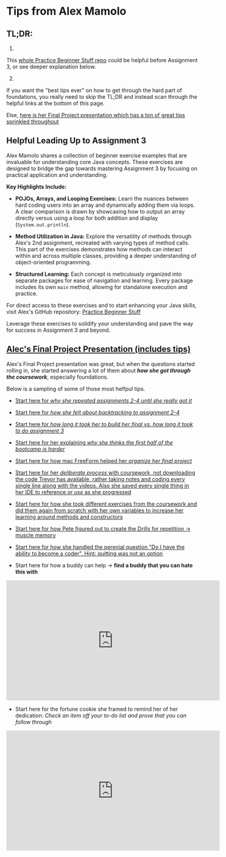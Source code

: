 # Tips from Alex Mamolo

## TL;DR: 

1. 
This [whole Practice Beginner Stuff repo](https://github.com/amamolo9986/Practice-BeginnerStuff.git) could be helpful before Assignment 3, or see deeper explanation below.

2. 
If you want the "best tips ever" on how to get through the hard part of foundations, you really need to skip the TL;DR and instead scan through the helpful links at the bottom of this page.

Else, [here is her Final Project presentation which has a ton of great tips sprinkled throughout](https://youtu.be/GlbLbRR77vc)

## Helpful Leading Up to Assignment 3

Alex Mamolo shares a collection of beginner exercise examples that are invaluable for understanding core Java concepts. These exercises are designed to bridge the gap towards mastering Assignment 3 by focusing on practical application and understanding.

**Key Highlights Include:**

- **POJOs, Arrays, and Looping Exercises:** Learn the nuances between hard coding users into an array and dynamically adding them via loops. A clear comparison is drawn by showcasing how to output an array directly versus using a loop for both addition and display (`System.out.println`).

- **Method Utilization in Java:** Explore the versatility of methods through Alex's 2nd assignment, recreated with varying types of method calls. This part of the exercises demonstrates how methods can interact within and across multiple classes, providing a deeper understanding of object-oriented programming.

- **Structured Learning:** Each concept is meticulously organized into separate packages for ease of navigation and learning. Every package includes its own `main` method, allowing for standalone execution and practice.

For direct access to these exercises and to start enhancing your Java skills, visit Alex's GitHub repository:
[Practice Beginner Stuff](https://github.com/amamolo9986/Practice-BeginnerStuff.git)

Leverage these exercises to solidify your understanding and pave the way for success in Assignment 3 and beyond.

## [Alec's Final Project Presentation (includes tips)](https://youtu.be/GlbLbRR77vc)

Alex's Final Project presentation was great, but when the questions started rolling in, she started answering a lot of them about _**how she got through the coursework**_, especially foundations.

Below is a sampling of some of those most helfpul tips.

- [Start here for *why she repeated assignments 2-4 until she really got it*](https://youtu.be/GlbLbRR77vc?feature=shared&t=111)

- [Start here for *how she felt about backtracking to assignment 2-4*](https://youtu.be/GlbLbRR77vc?feature=shared&t=295)

- [Start here for *how long it took her to build her final vs. how long it took to do assignment 3*](https://youtu.be/GlbLbRR77vc?feature=shared&t=1321)

- [Start here for her explaining *why she thinks the first half of the bootcamp is harder*](https://youtu.be/GlbLbRR77vc?feature=shared&t=1355)

- [Start here for how mac FreeForm helped her *organize her final project*](https://youtu.be/GlbLbRR77vc?feature=shared&t=1526)

- [Start here for her *deliberate process* with coursework, not downloading the code Trevor has available, rather taking notes and coding every single line along with the videos. Also she saved every single thing in her IDE to reference *or use* as she progressed](https://youtu.be/GlbLbRR77vc?feature=shared&t=2010)

- [Start here for how she took different exercises from the coursework and did them again from scratch with her own variables to increase her learning around methods and constructors](https://youtu.be/GlbLbRR77vc?feature=shared&t=2440)

- [Start here for how Pete figured out to create the Drills for repetition -> muscle memory](https://youtu.be/GlbLbRR77vc?feature=shared&t=2605)

- [Start here for how she handled the perenial question "Do I have the ability to become a coder". Hint: quitting was not an option](https://youtu.be/GlbLbRR77vc?feature=shared&t=2903)

- Start here for how a buddy can help -> **find a buddy that you can hate this with**

<iframe width="560" height="315" src="https://www.youtube.com/embed/GlbLbRR77vc?si=-pS94LOPlNkrjALO&amp;start=3108" title="YouTube video player" frameborder="0" allow="accelerometer; autoplay; clipboard-write; encrypted-media; gyroscope; picture-in-picture; web-share" referrerpolicy="strict-origin-when-cross-origin" allowfullscreen></iframe>

- Start here for the fortune cookie she framed to remind her of her dedication: *Check an item off your to-do list and prove that you can follow through*

<iframe width="560" height="315" src="https://www.youtube.com/embed/GlbLbRR77vc?si=CHkd7Ba5jaH-SJ-Z&amp;start=3192" title="YouTube video player" frameborder="0" allow="accelerometer; autoplay; clipboard-write; encrypted-media; gyroscope; picture-in-picture; web-share" referrerpolicy="strict-origin-when-cross-origin" allowfullscreen></iframe>
